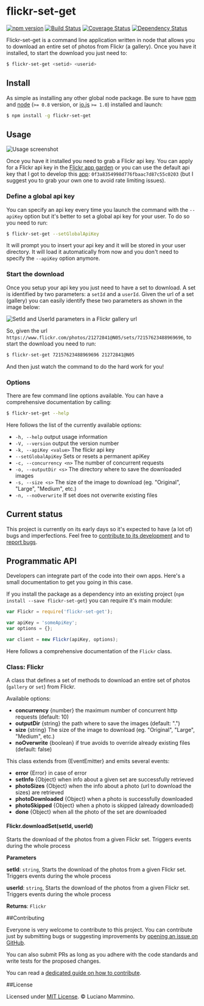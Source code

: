 # flickr-set-get

[![npm version](https://badge.fury.io/js/flickr-set-get.svg)](http://badge.fury.io/js/flickr-set-get)
[![Build Status](https://travis-ci.org/lmammino/flickr-set-get.svg?branch=master)](https://travis-ci.org/lmammino/flickr-set-get) 
[![Coverage Status](https://coveralls.io/repos/lmammino/flickr-set-get/badge.svg?branch=master)](https://coveralls.io/r/lmammino/flickr-set-get?branch=master) 
[![Dependency Status](https://gemnasium.com/lmammino/flickr-set-get.svg)](https://gemnasium.com/lmammino/flickr-set-get)

Flickr-set-get is a command line application written in node that allows you to download an entire set of 
photos from Flickr (a gallery). Once you have it installed, to start the download you just need to:

```bash
$ flickr-set-get <setid> <userid>
```

## Install

As simple as installing any other global node package. Be sure to have [npm](https://www.npmjs.com) and 
[node](https://nodejs.org/) (`>= 0.8` version, or [io.js](https://iojs.org) `>= 1.0`) installed and launch:

```bash
$ npm install -g flickr-set-get
```

## Usage

![Usage screenshot](http://i.imgur.com/DGEpYtl.png)

Once you have it installed you need to grab a Flickr api key. You can apply for a Flickr api key in the 
[Flickr app garden](https://www.flickr.com/services/apps/create/apply) or you can use the default api key that I got
to develop this [app](https://www.flickr.com/services/apps/72157651747839108/): `0f3a8354998d776fbaac7d87c55c0203` 
(but I suggest you to grab your own one to avoid rate limiting issues).

### Define a global api key

You can specify an api key every time you launch the command with the `--apiKey` option but it's better to set a global 
api key for your user. To do so you need to run:

```bash
$ flickr-set-get --setGlobalApiKey
```

It will prompt you to insert your api key and it will be stored in your user directory. It will load it automatically
from now and you don't need to specify the `--apiKey` option anymore.


### Start the download

Once you setup your api key you just need to have a set to download. A set is identified by two parameters: a `setId`
and a `userId`. Given the url of a set (gallery) you can easily identify these two parameters as shown in the image below:

![SetId and UserId parameters in a Flickr gallery url](http://i.imgur.com/4SrUKjV.png)

So, given the url `https://www.flickr.com/photos/21272841@N05/sets/72157623488969696`, to start the download you need 
to run: 

```bash
$ flickr-set-get 72157623488969696 21272841@N05
```

And then just watch the command to do the hard work for you!


### Options

There are few command line options available. You can have a comprehensive documentation by calling:

```bash
$ flickr-set-get --help
```

Here follows the list of the currently available options:

  - `-h, --help`             output usage information
  - `-V, --version`          output the version number
  - `-k, --apiKey <value>`   The flickr api key
  - `--setGlobalApiKey`      Sets or resets a permanent apiKey
  - `-c, --concurrency <n>`  The number of concurrent requests
  - `-o, --outputDir <s>`    The directory where to save the downloaded images
  - `-s, --size <s>`         The size of the image to download (eg. "Original", "Large", "Medium", etc.)
  - `-n, --noOverwrite`      If set does not overwrite existing files


## Current status

This project is currently on its early days so it's expected to have (a lot of) bugs and imperfections.
Feel free to [contribute to its development](#contributing) and to 
[report bugs](https://github.com/lmammino/flickr-set-get/issues).


## Programmatic API

Developers can integrate part of the code into their own apps. 
Here's a small documentation to get you going in this case.

If you install the package as a dependency into an existing project (`npm install --save flickr-set-get`) you can require
it's main module:

```js
var Flickr = require('flickr-set-get');

var apiKey = 'someApiKey';
var options = {};

var client = new Flickr(apiKey, options);
```

Here follows a comprehensive documentation of the `Flickr` class.

### Class: Flickr
A class that defines a set of methods to download an entire set of photos (`gallery` or `set`) from Flickr.

Available options:

  - **concurrency** {number} the maximum number of concurrent http requests (default: 10)
  - **outputDir** {string} the path where to save the images (default: ".")
  - **size** {string} The size of the image to download (eg. "Original", "Large", "Medium", etc.)
  - **noOverwrite** {boolean} if true avoids to override already existing files (default: false)

This class extends from {EventEmitter} and emits several events:

  - **error** {Error} in case of error
  - **setInfo** {Object} when info about a given set are successfully retrieved
  - **photoSizes** {Object} when the info about a photo (url to download the sizes) are retrieved
  - **photoDownloaded** {Object} when a photo is successfully downloaded
  - **photoSkipped** {Object} when a photo is skipped (already downloaded)
  - **done** {Object} when all the photo of the set are downloaded

#### Flickr.downloadSet(setId, userId) 

Starts the download of the photos from a given Flickr set.
Triggers events during the whole process

**Parameters**

**setId**: `string`, Starts the download of the photos from a given Flickr set.
Triggers events during the whole process

**userId**: `string`, Starts the download of the photos from a given Flickr set.
Triggers events during the whole process

**Returns**: `Flickr`


##Contributing

Everyone is very welcome to contribute to this project. You can contribute just by submitting bugs or 
suggesting improvements by [opening an issue on GitHub](https://github.com/lmammino/flickr-set-get/issues).

You can also submit PRs as long as you adhere with the code standards and write tests for the proposed changes.

You can read a [dedicated guide on how to contribute](CONTRIBUTING.md).


##License

Licensed under [MIT License](LICENSE). © Luciano Mammino.
